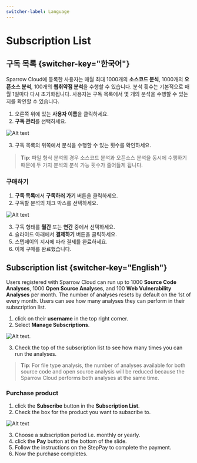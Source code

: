```yaml
---
switcher-label: Language
---
```

# Subscription List


## 구독 목록 {switcher-key="한국어"}

Sparrow Cloud에 등록한 사용자는 매월 최대 1000개의 **소스코드 분석**, 1000개의 **오픈소스 분석**, 100개의 **웹취약점 분석**을 수행할 수 있습니다. 분석 횟수는 기본적으로 매월 1일마다 다시 초기화됩니다. 사용자는 구독 목록에서 몇 개의 분석을 수행할 수 있는지를 확인할 수 있습니다.

1. 오른쪽 위에 있는 **사용자 이름**을 클릭하세요.
2. **구독 관리**를 선택하세요.

<img src="내계정_구독00.png" alt="Alt text"/>

3. 구독 목록의 위쪽에서 분석을 수행할 수 있는 횟수를 확인하세요.

> **Tip**: 파일 형식 분석의 경우 소스코드 분석과 오픈소스 분석을 동시에 수행하기 때문에 두 가지 분석의 분석 가능 횟수가 줄어들게 됩니다.


### 구매하기

1. **구독 목록**에서 **구독하러 가기** 버튼을 클릭하세요.
2. 구독할 분석의 체크 박스를 선택하세요.

<img src="내계정_구독01.png" alt="Alt text"/>

3. 구독 형태를 **월간** 또는 **연간** 중에서 선택하세요.
4. 슬라이드 아래에서 **결제하기** 버튼을 클릭하세요. 
5. 스텝페이의 지시에 따라 결제를 완료하세요. 
6. 이제 구매를 완료했습니다.



## Subscription list {switcher-key="English"}

Users registered with Sparrow Cloud can run up to 1000 **Source Code Analyses**, 1000 **Open Source Analyses**, and 100 **Web Vulnerability Analyses** per month. The number of analyses resets by default on the 1st of every month. Users can see how many analyses they can perform in their subscription list.

1. click on their **username** in the top right corner.
2. Select **Manage Subscriptions**.

<img src="myaccount_sub00.png" alt="Alt text"/>.

3. Check the top of the subscription list to see how many times you can run the analyses.

> **Tip**: For file type analysis, the number of analyses available for both source code and open source analysis will be reduced because the Sparrow Cloud performs both analyses at the same time.


### Purchase product

1. click the **Subscribe** button in the **Subscription List**.
2. Check the box for the product you want to subscribe to.

<img src="myaccount_sub01.png" alt="Alt text"/>

3. Choose a subscription period i.e. monthly or yearly. 
4. click the **Pay** button at the bottom of the slide. 
5. Follow the instructions on the StepPay to complete the payment. 
6. Now the purchase completes.